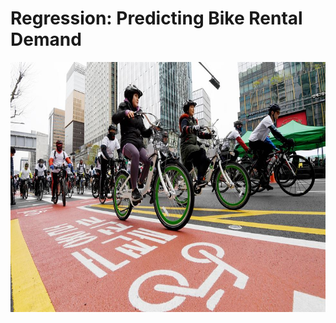# Regression: Predicting Bike Rental Demand
[<img src="https://github.com/three14consulting/Python/blob/main/Seoul_Bike_Rental/images/seoul_bikes.jpg?raw=true" height="400"/>](image.png)
